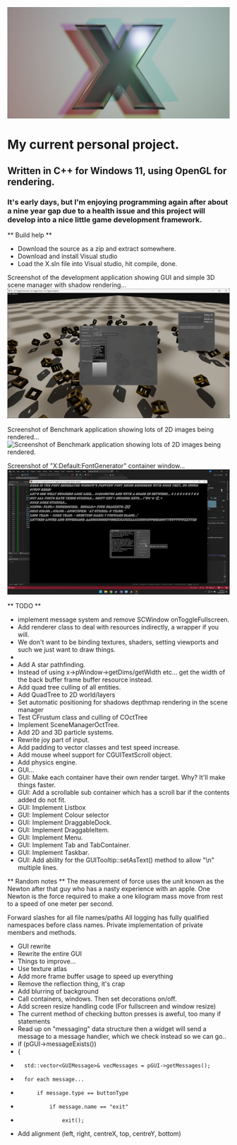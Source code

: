 ![X project logo. A character X, extruded slightly and placed against a quad within the 3D application Blender.](https://github.com/DavidCradock/X/blob/38b6f3ba1d8ecd946eac329807001c5faad6462c/github_images/github_social_image.png)
# My current personal project.
## Written in C++ for Windows 11, using OpenGL for rendering.
### It's early days, but I'm enjoying programming again after about a nine year gap due to a health issue and this project will develop into a nice little game development framework.
** Build help **
- Download the source as a zip and extract somewhere.
- Download and install Visual studio
- Load the X.sln file into Visual studio, hit compile, done.

Screenshot of the development application showing GUI and simple 3D scene manager with shadow rendering...
![Screenshot of the development application showing GUI and simple 3D scene manager with shadow rendering.](https://github.com/DavidCradock/X/blob/e0d565a4164a812c36f54f97c38803a583d7033d/github_images/github_screenshot_2023_07_03.png)

Screenshot of Benchmark application showing lots of 2D images being rendered...
![Screenshot of Benchmark application showing lots of 2D images being rendered.](https://github.com/DavidCradock/X/blob/e0d565a4164a812c36f54f97c38803a583d7033d/github_images/github_screenshot_2023_07_13.png)

Screenshot of "X:Default:FontGenerator" container window...
![Screenshot of the X:Default:FontGenerator container window generating and displaying font files from a font installed in the operating system.](https://github.com/DavidCradock/X/blob/38a31307b9ecdecf7225171ee055127a4ebc05a9/github_images/githun_font_generator_window_2023_08_02.png)

** TODO **
- implement message system and remove SCWindow onToggleFullscreen.
- Add renderer class to deal with resources indirectly, a wrapper if you will.
-   We don't want to be binding textures, shaders, setting viewports and such we just want to draw things.
-
- Add A star pathfinding.
- Instead of using x->pWindow->getDims/getWidth etc... get the width of the back buffer frame buffer resource instead.
- Add quad tree culling of all entities.
- Add QuadTree to 2D world/layers
- Set automatic positioning for shadows depthmap rendering in the scene manager
- Test CFrustum class and culling of COctTree
- Implement SceneManagerOctTree.
- Add 2D and 3D particle systems.
- Rewrite joy part of input.
- Add padding to vector classes and test speed increase.
- Add mouse wheel support for CGUITextScroll object.
- Add physics engine.
- GUI...
- GUI: Make each container have their own render target. Why? It'll make things faster.
- GUI: Add a scrollable sub container which has a scroll bar if the contents added do not fit.
- GUI: Implement Listbox
- GUI: Implement Colour selector
- GUI: Implement DraggableDock.
- GUI: Implement DraggableItem.
- GUI: Implement Menu.
- GUI: Implement Tab and TabContainer.
- GUI: Implement Taskbar.
- GUI: Add ability for the GUITooltip::setAsText() method to allow "\n" multiple lines.

** Random notes **
The measurement of force uses the unit known as the Newton after that guy who has a nasty experience with an apple.
One Newton is the force required to make a one kilogram mass move from rest to a speed of one meter per second.

Forward slashes for all file names/paths
All logging has fully qualified namespaces before class names.
Private implementation of private members and methods.

- GUI rewrite
- Rewrite the entire GUI
- Things to improve...
- Use texture atlas
- Add more frame buffer usage to speed up everything
- Remove the reflection thing, it's crap
- Add blurring of background
- Call containers, windows. Then set decorations on/off.
- Add screen resize handling code (For fullscreen and window resize)
- The current method of checking button presses is aweful, too many if statements
-	 Read up on "messaging" data structure then a widget will send a message to a message handler, which we check instead so we can go..
-    if (pGUI->messageExists())
-	{
-		std::vector<GUIMessage>& vecMessages = pGUI->getMessages();
-		for each message...
-			if message.type == buttonType
-				if message.name == "exit"
-					exit();
- Add alignment (left, right, centreX, top, centreY, bottom)






